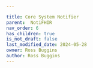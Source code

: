 ```yaml
---

title: Core System Notifier
parent:  NotiFHIR
nav_order: 6
has_children: true
is_not_draft: false
last_modified_date: 2024-05-28
owner: Ross Buggins
author: Ross Buggins
---
```

